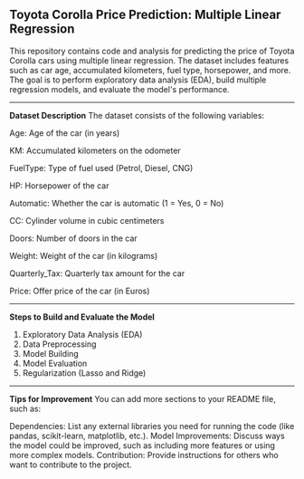 Toyota Corolla Price Prediction: Multiple Linear Regression    
-------------------------------------------------------------

This repository contains code and analysis for predicting the price of Toyota Corolla cars using multiple linear regression. The dataset includes features such as car age, accumulated kilometers, fuel type, horsepower, and more. The goal is to perform exploratory data analysis (EDA), build multiple regression models, and evaluate the model's performance.

--------------------------------------------------------------
**Dataset Description**
The dataset consists of the following variables:

Age: Age of the car (in years)

KM: Accumulated kilometers on the odometer

FuelType: Type of fuel used (Petrol, Diesel, CNG)

HP: Horsepower of the car

Automatic: Whether the car is automatic (1 = Yes, 0 = No)

CC: Cylinder volume in cubic centimeters

Doors: Number of doors in the car

Weight: Weight of the car (in kilograms)

Quarterly_Tax: Quarterly tax amount for the car

Price: Offer price of the car (in Euros)

----------------------------------------------------------------
**Steps to Build and Evaluate the Model**
1. Exploratory Data Analysis (EDA)
2. Data Preprocessing
3. Model Building
4. Model Evaluation
5. Regularization (Lasso and Ridge)
--------------------------------------------------------------------
**Tips for Improvement**
You can add more sections to your README file, such as:

Dependencies: List any external libraries you need for running the code (like pandas, scikit-learn, matplotlib, etc.).
Model Improvements: Discuss ways the model could be improved, such as including more features or using more complex models.
Contribution: Provide instructions for others who want to contribute to the project.
